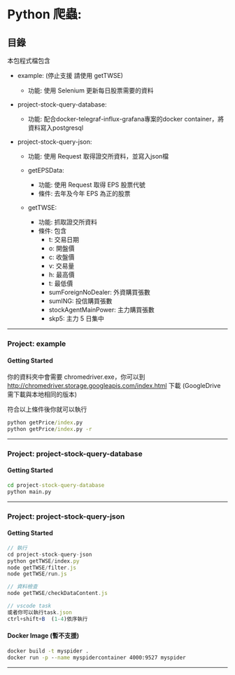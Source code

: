 # Python 爬蟲:

## 目錄
本包程式檔包含

- example: (停止支援 請使用 getTWSE)
  - 功能: 使用 Selenium 更新每日股票需要的資料

- project-stock-query-database:
  - 功能: 配合docker-telegraf-influx-grafana專案的docker container，將資料寫入postgresql 

- project-stock-query-json:
  - 功能: 使用 Request 取得證交所資料，並寫入json檔
  
  - getEPSData:
    - 功能: 使用 Request 取得 EPS 股票代號
    - 條件: 去年及今年 EPS 為正的股票

  - getTWSE:
    - 功能: 抓取證交所資料
    - 條件: 包含
      - t: 交易日期
      - o: 開盤價
      - c: 收盤價
      - v: 交易量
      - h: 最高價
      - t: 最低價
      - sumForeignNoDealer: 外資購買張數
      - sumING: 投信購買張數
      - stockAgentMainPower: 主力購買張數
      - skp5: 主力 5 日集中
---

### Project: example

#### Getting Started

你的資料夾中會需要 chromedriver.exe，你可以到 http://chromedriver.storage.googleapis.com/index.html 下載 (GoogleDrive 需下載與本地相同的版本)

符合以上條件後你就可以執行

```cmd
python getPrice/index.py
python getPrice/index.py -r
```
---

### Project: project-stock-query-database
#### Getting Started
```cmd
cd project-stock-query-database
python main.py
```

---
### Project: project-stock-query-json

#### Getting Started
```javascript
// 執行
cd project-stock-query-json
python getTWSE/index.py
node getTWSE/filter.js
node getTWSE/run.js

// 資料檢查
node getTWSE/checkDataContent.js

// vscode task
或者你可以執行task.json
ctrl+shift+B  (1-4)依序執行
```
#### Docker Image (暫不支援)

```cmd
docker build -t myspider .
docker run -p --name myspidercontainer 4000:9527 myspider
```
---

